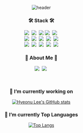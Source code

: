 <div align="center">
  
![header](https://capsule-render.vercel.app/api?type=venom&height=200&color=gradient&text=Hyeonu%20Lee&reversal=false&textBg=false&animation=fadeIn&fontColor=5B99C2)

<h3 align="center">🛠 Stack 🛠</h3>
<p align="center">
  <img src="https://img.shields.io/badge/Java-007396?style=flat&logo=Java&logoColor=white"/></a>&nbsp
  <img src="https://img.shields.io/badge/Python-white?style=flat&logo=Python&logoColor=#3776AB"/></a>&nbsp
  <img src="https://img.shields.io/badge/Markdown-000000?style=flat&logo=Markdown&logoColor=white"/>
  <img src="https://img.shields.io/badge/SAP-white?style=flat&logo=SAP&logoColor=#0FAAFF"/></a>&nbsp
  <img src="https://img.shields.io/badge/JavaScript-F7DF1E?style=flat&logo=JavaScript&logoColor=white"/></a>&nbsp</a>
  <br>
  <img src="https://img.shields.io/badge/MySQL-4479A1?style=flat&logo=MySQL&logoColor=white"/></a>&nbsp
  <img src="https://img.shields.io/badge/Docker-2496ED?style=flat&logo=Docker&logoColor=white"/></a>&nbsp
  <img src="https://img.shields.io/badge/Android Studio-3DDC84?style=flat&logo=Android Studio&logoColor=white"/></a>&nbsp
  <img src="https://img.shields.io/badge/Figma-F24E1E?style=flat&logo=Figma&logoColor=white"/></a>&nbsp
  <img src="https://img.shields.io/badge/HyperledgerFabric-2F3134?style=flat&logo=Hyperledger&logoColor=white"/></a>
  <br>
  <img src="https://img.shields.io/badge/Discord-5865F2?style=flat&logo=Discord&logoColor=white"/></a>&nbsp
  <img src="https://img.shields.io/badge/Slack-4A154B?style=flat&logo=Slack&logoColor=white"/></a>&nbsp
  <img src="https://img.shields.io/badge/Trello-0052CC?style=flat&logo=Trello&logoColor=white"/></a>&nbsp
  <img src="https://img.shields.io/badge/GitHub-gray?style=flat&logo=GitHub&logoColor=black"/></a>&nbsp
  <img src="https://img.shields.io/badge/Git-blue?style=flat&logo=Git&logoColor=F05032"/></a>
</p>


<h3 align="center"> 🎳 About Me 🎳 </h3>
<p align="center">
  <a href="https://velog.io/@leehyeonu"><img src="https://img.shields.io/badge/Velog-11B48A?style=flat&logo=Vimeo&logoColor=white&link=https://velog.io/@leehyeonu"/></a>&nbsp
  <a href="https://www.instagram.com/l_hw801/"><img src="https://img.shields.io/badge/Instagram-E4405F?style=flat&logo=Instagram&logoColor=white&link=https://www.instagram.com/l_hw801/"/></a>&nbsp
</p>

<br>

### 🔭 I’m currently working on

[![Hyeonu Lee's GitHub stats](https://github-readme-stats.vercel.app/api?username=leehyeonu&hide=stars,contribs&count_private=true&show_icons=true&theme=tyokonight)](https://github.com/leehyeonu/github-readme-stats)

### :muscle: I’m currently Top Languages

[![Top Langs](https://github-readme-stats.vercel.app/api/top-langs/?username=leehyeonu&layout=compact)](https://github.com/leehyeonu/github-readme-stats)


</div>

